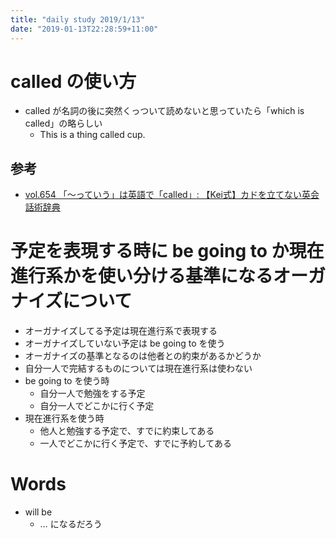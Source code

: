 ```yaml
---
title: "daily study 2019/1/13"
date: "2019-01-13T22:28:59+11:00"
---
```


# called の使い方

- called が名詞の後に突然くっついて読めないと思っていたら「which is called」の略らしい
    - This is a thing called cup.

## 参考

- [vol.654 「～っていう」は英語で「called」: 【Kei式】カドを立てない英会話術辞典](http://everydayhomework.seesaa.net/article/371603637.html)

# 予定を表現する時に be going to か現在進行系かを使い分ける基準になるオーガナイズについて

- オーガナイズしてる予定は現在進行系で表現する
- オーガナイズしていない予定は be going to を使う
- オーガナイズの基準となるのは他者との約束があるかどうか
- 自分一人で完結するものについては現在進行系は使わない
- be going to を使う時
    - 自分一人で勉強をする予定
    - 自分一人でどこかに行く予定
- 現在進行系を使う時
    - 他人と勉強する予定で、すでに約束してある
    - 一人でどこかに行く予定で、すでに予約してある

# Words

- will be
    - … になるだろう
